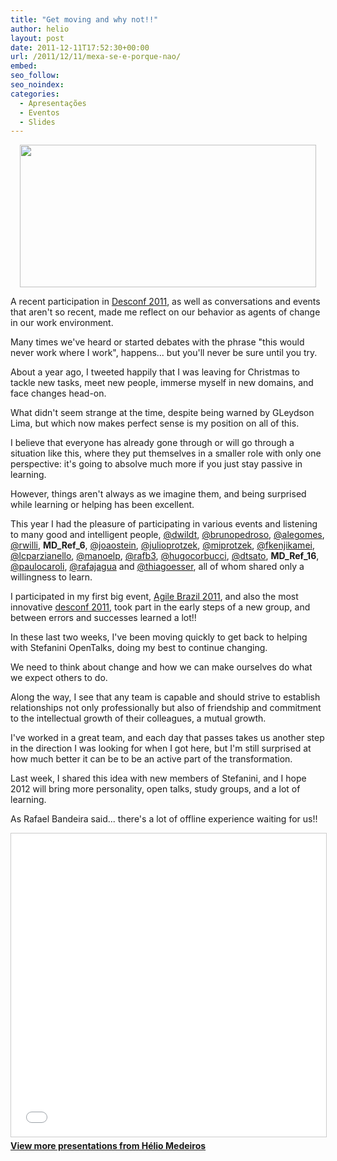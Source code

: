 ```yaml
---
title: "Get moving and why not!!"
author: helio
layout: post
date: 2011-12-11T17:52:30+00:00
url: /2011/12/11/mexa-se-e-porque-nao/
embed: 
seo_follow: 
seo_noindex: 
categories:
  - Apresentações
  - Eventos
  - Slides
---
```


<p style="text-align: center">
 <a href="/uploads/2011/12/Screen-Shot-2011-12-11-at-3.48.41-PM.png"><img class="aligncenter size-full wp-image-476" src="/uploads/2011/12/Screen-Shot-2011-12-11-at-3.48.41-PM.png" alt="" width="474" height="228" srcset="/uploads/2011/12/Screen-Shot-2011-12-11-at-3.48.41-PM.png 519w, /uploads/2011/12/Screen-Shot-2011-12-11-at-3.48.41-PM-300x144.png 300w" sizes="(max-width: 474px) 100vw, 474px" /></a> 
</p>
 
<p style="text-align: left">
 A recent participation in <a title="DESCONF 2011-Mustache edition" href="/2011/11/29/desconf-2011-mustache-edition/">Desconf 2011</a>, as well as conversations and events that aren't so recent, made me reflect on our behavior as agents of change in our work environment.

Many times we've heard or started debates with the phrase "this would never work where I work", happens... but you'll never be sure until you try. 
</p>
 About a year ago, I tweeted happily that I was leaving for Christmas to tackle new tasks, meet new people, immerse myself in new domains, and face changes head-on.

What didn't seem strange at the time, despite being warned by GLeydson Lima, but which now makes perfect sense is my position on all of this.

I believe that everyone has already gone through or will go through a situation like this, where they put themselves in a smaller role with only one perspective: it's going to absolve much more if you just stay passive in learning.

However, things aren't always as we imagine them, and being surprised while learning or helping has been excellent.

This year I had the pleasure of participating in various events and listening to many good and intelligent people, [@dwildt][1], [@brunopedroso][2], [@alegomes][3], [@rwilli][4], __MD_Ref_6__, [@joaostein][6], [@julioprotzek][7], [@miprotzek][8], [@fkenjikamei][9], [@lcparzianello][10], [@manoelp][11], [@rafb3][12], [@hugocorbucci][13], [@dtsato][14], __MD_Ref_16__, [@paulocaroli][16], [@rafajagua][17] and [@thiagoesser][18], all of whom shared only a willingness to learn.

I participated in my first big event, [Agile Brazil 2011][19], and also the most innovative [desconf 2011][20], took part in the early steps of a new group, and between errors and successes learned a lot!!

In these last two weeks, I've been moving quickly to get back to helping with Stefanini OpenTalks, doing my best to continue changing.

We need to think about change and how we can make ourselves do what we expect others to do.

Along the way, I see that any team is capable and should strive to establish relationships not only professionally but also of friendship and commitment to the intellectual growth of their colleagues, a mutual growth.

I've worked in a great team, and each day that passes takes us another step in the direction I was looking for when I got here, but I'm still surprised at how much better it can be to be an active part of the transformation.

Last week, I shared this idea with new members of Stefanini, and I hope 2012 will bring more personality, open talks, study groups, and a lot of learning.

As Rafael Bandeira said... there's a lot of offline experience waiting for us!! 
<p style="text-align: center">
 <div style="margin-bottom: 20px;">
<iframe src="//www.slideshare.net/slideshow/embed_code/key/10501695"
        width="595"
        height="485"
        frameborder="0"
        marginwidth="0"
        marginheight="0"
        scrolling="no"
        style="border:1px solid #CCC; border-width:1px; margin-bottom:5px; max-width: 100%;"
        allowfullscreen>
</iframe>
<div style="margin-bottom:5px">
    <strong><a href="//www.slideshare.net/heliomedeiros" target="_blank">View more presentations from Hélio Medeiros</a></strong>
</div>
</div> 
</p>
 &nbsp;

[8]: http://twitter.com/#!/miprotzek "Michelle Protzek"

[1]: http://twitter.com/dwildt "Daniel Wildt"

[14]: http://twitter.com/#!/dtsato "Danilo Sato"

[10]: http://twitter.com/#!/lcparzianello "Luiz C. Parzianello"

[19]: /2011/06/19/agile-brazil-2011-claro-que-vou/ "Agile Brazil 2011 – EU VOU!!"

[13]: http://twitter.com/#!/hugocorbucci "Hugo Corbucci"

[11]: http://twitter.com/#!/manoelp "Manoel Pimentel"

[2]: http://twitter.com/brunopedroso "Bruno Pedroso"

[3]: http://twitter.com/#!/alegomes "Alexandre Gomes"

[12]: http://twitter.com/#!/rafb3 "Rafael Bandeira"

[17]: http://twitter.com/#!/rafajagua "Rafael Camargo"

[20]: /2011/11/29/desconf-2011-mustache-edition/ "DESCONF 2011-Mustache edition"

[6]: http://twitter.com/#!/joaostein "João Stein"

[18]: http://twitter.com/#!/thiagoesser "Thiago Esser"

[4]: http://twitter.com/#!/rwilli "Willi"

[9]: http://twitter.com/#!/fkenjikamei "Fernando Kenji Kamei"

[16]: http://twitter.com/#!/paulocaroli "Paulo Caroli"

[7]: http://twitter.com/#!/julioprotzek "Júlio Protzek"